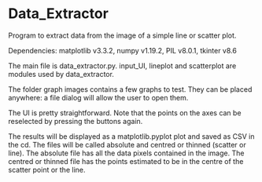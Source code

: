 # Data_Extractor
Program to extract data from the image of a simple line or scatter plot. 

Dependencies: matplotlib v3.3.2, numpy v1.19.2, PIL v8.0.1, tkinter v8.6

The main file is data_extractor.py.
input_UI, lineplot and scatterplot are modules used by data_extractor.

The folder graph images contains a few graphs to test.
They can be placed anywhere: a file dialog will allow the user to open them.

The UI is pretty straightforward. Note that the points on the axes can be reselected by 
pressing the buttons again.

The results will be displayed as a matplotlib.pyplot plot and saved as CSV in the cd.
The files will be called absolute and centred or thinned (scatter or line).
The absolute file has all the data pixels contained in the image.
The centred or thinned file has the points estimated to be in the centre of the scatter point
or the line.
